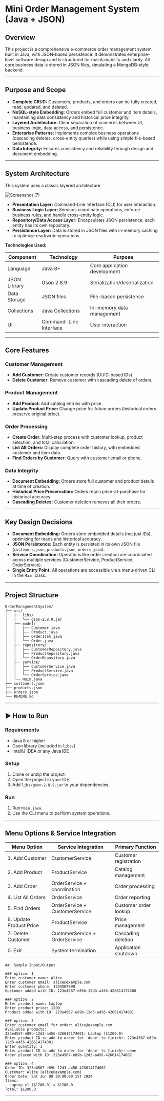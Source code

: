 # Mini Order Management System (Java + JSON)

## Overview

This project is a comprehensive e-commerce order management system built in Java, with JSON-based persistence. It demonstrates enterprise-level software design and is structured for maintainability and clarity. All core business data is stored in JSON files, simulating a MongoDB-style backend.

---

## Purpose and Scope

- **Complete CRUD:** Customers, products, and orders can be fully created, read, updated, and deleted.
- **NoSQL-style Embedding:** Orders embed full customer and item details, maintaining data consistency and historical price integrity.
- **Layered Architecture:** Clear separation of concerns between UI, business logic, data access, and persistence.
- **Enterprise Patterns:** Implements complex business operations (cascading deletes, cross-entity queries) while using simple file-based persistence.
- **Data Integrity:** Ensures consistency and reliability through design and document embedding.

---

## System Architecture

This system uses a classic layered architecture:
 

![Screenshot (7)](https://github.com/user-attachments/assets/95b35dd2-fd1e-45c3-8f2a-edf9328b2ea8)

- **Presentation Layer:** Command-Line Interface (CLI) for user interaction.
- **Business Logic Layer:** Services coordinate operations, enforce business rules, and handle cross-entity logic.
- **Repository/Data Access Layer:** Encapsulates JSON persistence; each entity has its own repository.
- **Persistence Layer:** Data is stored in JSON files with in-memory caching to optimize read/write operations.

**Technologies Used:**

| Component     | Technology               | Purpose                       |
|---------------|--------------------------|-------------------------------|
| Language      | Java 8+                  | Core application development  |
| JSON Library  | Gson 2.8.9               | Serialization/deserialization |
| Data Storage  | JSON files               | File-based persistence        |
| Collections   | Java Collections         | In-memory data management     |
| UI            | Command-Line Interface   | User interaction              |

---

## Core Features

### Customer Management
- **Add Customer:** Create customer records (UUID-based IDs).
- **Delete Customer:** Remove customer with cascading delete of orders.

### Product Management
- **Add Product:** Add catalog entries with price.
- **Update Product Price:** Change price for future orders (historical orders preserve original price).

### Order Processing
- **Create Order:** Multi-step process with customer lookup, product selection, and total calculation.
- **List All Orders:** Display complete order history, with embedded customer and item data.
- **Find Orders by Customer:** Query with customer email or phone.

### Data Integrity
- **Document Embedding:** Orders store full customer and product details at time of creation.
- **Historical Price Preservation:** Orders retain price-at-purchase for historical accuracy.
- **Cascading Deletes:** Customer deletion removes all their orders.

---

## Key Design Decisions

- **Document Embedding:** Orders store embedded details (not just IDs), optimizing for reads and historical accuracy.
- **JSON Persistence:** Each entity is persisted in its own JSON file (`customers.json`, `products.json`, `orders.json`).
- **Service Coordination:** Operations like order creation are coordinated across multiple services (CustomerService, ProductService, OrderService).
- **Single Entry Point:** All operations are accessible via a menu-driven CLI in the `Main` class.

---

## Project Structure

```
OrderManagementSystem/
├── src/
│   ├── libs/
│   │   └── gson-2.8.9.jar
│   ├── model/
│   │   ├── Customer.java
│   │   ├── Product.java
│   │   ├── OrderItem.java
│   │   └── Order.java
│   ├── repository/
│   │   ├── CustomerRepository.java
│   │   ├── ProductRepository.java
│   │   └── OrderRepository.java
│   ├── service/
│   │   ├── CustomerService.java
│   │   ├── ProductService.java
│   │   └── OrderService.java
│   └── Main.java
├── customers.json
├── products.json
├── orders.json
└── README.md
```

---

## ▶ How to Run

### Requirements

- Java 8 or higher
- Gson library (included in `libs/`)
- IntelliJ IDEA or any Java IDE

### Setup

1. Clone or unzip the project.
2. Open the project in your IDE.
3. Add `libs/gson-2.8.9.jar` to your dependencies.

### Run

1. Run `Main.java`.
2. Use the CLI menu to perform system operations.

---

 
##   Menu Options & Service Integration

| Menu Option             | Service Integration            | Primary Function          |
|-------------------------|--------------------------------|---------------------------|
| 1. Add Customer         | CustomerService                | Customer registration     |
| 2. Add Product          | ProductService                 | Catalog management        |
| 3. Add Order            | OrderService + coordination    | Order processing          |
| 4. List All Orders      | OrderService                   | Order reporting           |
| 5. Find Orders          | OrderService + CustomerService | Customer order lookup     |
| 6. Update Product Price | ProductService                 | Price management          |
| 7. Delete Customer      | CustomerService + OrderService | Cascading deletion        |
| 0. Exit                 | System termination             | Application shutdown      |

```
##  Sample Input/Output

### option: 1
Enter customer name: Alice
Enter customer email: alice@example.com
Enter customer phone: 1234567890
Customer added with ID: 123e4567-e89b-12d3-a456-426614174000

### option: 2
Enter product name: Laptop
Enter product price: 1200
Product added with ID: 223e4567-e89b-12d3-a456-426614174001

### option: 3
Enter customer email for order: alice@example.com
Available products:
223e4567-e89b-12d3-a456-426614174001: Laptop ($1200.0)
Enter product ID to add to order (or 'done' to finish): 223e4567-e89b-12d3-a456-426614174001
Enter quantity: 1
Enter product ID to add to order (or 'done' to finish): done
Order placed with ID: 323e4567-e89b-12d3-a456-426614174002

### option: 4
Order ID: 323e4567-e89b-12d3-a456-426614174002
Customer: Alice (alice@example.com)
Order Date: Sat Jun 08 20:00:00 IST 2024
Items:
- Laptop x1 ($1200.0) = $1200.0
Total: $1200.0
```

---
